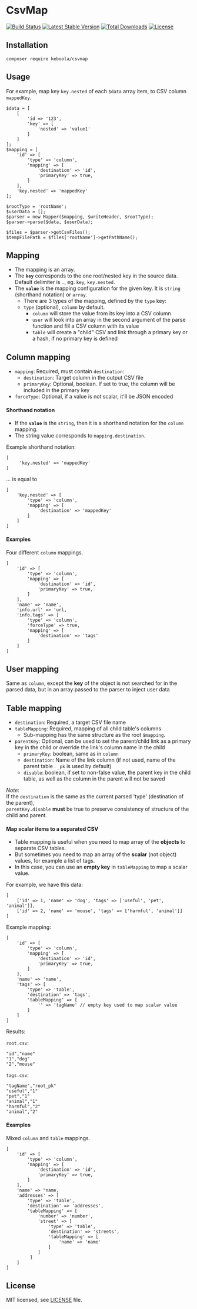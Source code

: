 # CsvMap

[![Build Status](https://travis-ci.org/keboola/php-csvmap.svg?branch=master)](https://travis-ci.org/keboola/php-csvmap)
[![Latest Stable Version](https://poser.pugx.org/keboola/csvmap/version)](https://packagist.org/packages/keboola/csvmap)
[![Total Downloads](https://poser.pugx.org/keboola/csvmap/downloads)](https://packagist.org/packages/keboola/csvmap)
[![License](https://img.shields.io/badge/license-MIT-blue.svg)](https://github.com/keboola/php-csvmap/blob/master/LICENSE.md)

## Installation

```console
composer require keboola/csvmap
```

## Usage

For example, map key `key.nested` of each `$data` array item, to CSV column `mappedKey`.

```
$data = [
    [
        'id => '123',
        'key' => [
            'nested' => 'value1'
        ]
    ] 
];
$mapping = [ 
    'id' => [
        'type' => 'column', 
        'mapping' => [
            'destination' => 'id',
            'primaryKey' => true,
        ] 
    ],
    'key.nested' => 'mappedKey' 
];

$rootType = 'rootName';
$userData = [];
$parser = new Mapper($mapping, $writeHeader, $rootType);
$parser->parse($data, $userData);

$files = $parser->getCsvFiles();
$tempFilePath = $files['rootName']->getPathName();
```

## Mapping

- The mapping is an array.
- The **`key`** corresponds to the one root/nested key in the source data. Default delimiter is `.`, eg. `key`, `key.nested`.
- The **`value`** is the mapping configuration for the given key. It is `string` (shorthand notation) or `array`.
    - There are 3 types of the mapping, defined by the `type` key:
    - `type` (optional), `column` by default.
        - `column` will store the value from its key into a CSV column
        - `user` will look into an array in the second argument of the parse function and fill a CSV column with its value
        - `table` will create a "child" CSV and link through a primary key or a hash, if no primary key is defined

## Column mapping

- `mapping`: Required, must contain `destination`:
    - `destination`: Target column in the output CSV file
    - `primaryKey`: Optional, boolean. If set to true, the column will be included in the primary key
- `forceType`: Optional, if a value is not scalar, it'll be JSON encoded

#### Shorthand notation

- If the **`value`** is the `string`, then it is a shorthand notation for the `column` mapping.
- The string value corresponds to `mapping.destination`.

Example shorthand notation:
```
[
     'key.nested' => 'mappedKey' 
]
``` 

... is equal to 
```
[
    'key.nested' => [
        'type' => 'column', 
        'mapping' => [
            'destination' => 'mappedKey'
        ] 
    ]
]
```

#### Examples
Four different `column` mappings.
```
[
    'id' => [
        'type' => 'column', 
        'mapping' => [
            'destination' => 'id',
            'primaryKey' => true,
        ] 
    ],
    'name' => 'name',
    'info.url' => 'url,
    'info.tags' => [
        'type' => 'column', 
        'forceType' => true,
        'mapping' => [
            'destination' => 'tags'
        ] 
    ]
]
```

## User mapping

Same as `column`, except the **key** of the object is not searched for in the parsed data, but in an array passed to the parser to inject user data

## Table mapping

- `destination`: Required, a target CSV file name
- `tableMapping`: Required, mapping of all child table's columns
    - Sub-mapping has the same structure as the root `$mapping`.
- `parentKey`: Optional, can be used to set the parent/child link as a primary key in the child or override the link's column name in the child
    - `primaryKey`: boolean, same as in `column`
    - `destination`: Name of the link column (if not used, name of the parent table . `_pk` is used by default)
    - `disable`: boolean, if set to non-false value, the parent key in the child table, as well as the column in the parent will not be saved

*Note:*  
If the `destination` is the same as the current parsed 'type' (destination of the parent),   
`parentKey.disable` **must** be true to preserve consistency of structure of the child and parent.


#### Map scalar items to a separated CSV

- Table mapping is useful when you need to map array of the **objects** to separate CSV tables.
- But sometimes you need to map an array of the **scalar** (not object) values, for example a list of tags.
- In this case, you can use an **empty key** in `tableMapping` to map a scalar value.

For example, we have this data:
```
[
    ['id' => 1, 'name' => 'dog', 'tags' => ['useful', 'pet', 'animal']],
    ['id' => 2, 'name' => 'mouse', 'tags' => ['harmful', 'animal']]
]
```

Example mapping:
```
[
    'id' => [
        'type' => 'column', 
        'mapping' => [
            'destination' => 'id',
            'primaryKey' => true,
        ]
    ],
    'name' => 'name',
    'tags' => [
        'type' => 'table',
        'destination' => 'tags',
        'tableMapping' => [
            '' => 'tagName' // empty key used to map scalar value
        ]
    ]
]
```

Results:

`root.csv`:
```csv
"id","name"
"1","dog"
"2","mouse"
```

`tags.csv`:
```csv
"tagName","root_pk"
"useful","1"
"pet","1"
"animal","1"
"harmful","2"
"animal","2"
```


#### Examples

Mixed `column` and `table` mappings.
```
[
    'id' => [
        'type' => 'column', 
        'mapping' => [
            'destination' => 'id',
            'primaryKey' => true,
        ]
    ],
    'name' => "name,
    'addresses' => [
        'type' => 'table', 
        'destination' => 'addresses',
        'tableMapping' => [
            'number' => 'number',
            'street' => [
                'type' => 'table',
                'destination' => 'streets',
                'tableMapping' => [
                    'name' => 'name'
                ]        
            ]
         ]
    ]
]
```

## License

MIT licensed, see [LICENSE](./LICENSE) file.
